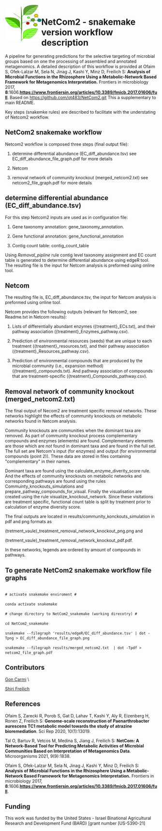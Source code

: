 <img src="dep_sign.png" width=120, height=120 align="left" />

# NetCom2 - snakemake version workflow description

A pipeline for generating predictions for the selective targeting of microbial groups based on one the processing of assembled and annotated metagenomics. A detailed description of this workflow is provided at Ofaim S, Ofek-Lalzar M, Sela N, Jinag J, Kashi Y, Minz D, Freilich S: **Analysis of Microbial Functions in the Rhizosphere Using a Metabolic-Network Based Framework for Metagenomics Interpretation.** Frontiers in microbiology 2017, **8**:1606.**https://www.frontiersin.org/articles/10.3389/fmicb.2017.01606/full**.
Based on https://github.com/ot483/NetCom2.git
This a supplementary to main README. 

Key steps (snakemke rules) are described to facilitate with the understating of Netcom2 workflow.

## NetCom2 snakemake workflow

Netcom2 workflow is composed three steps (final output file):

1. determine differential abundance (EC\_diff\_abundance.tsv)
see EC\_diff\_abundance\_file\_graph.pdf for more details

2. Netcom

3. removal network of community knockout (merged\_netcom2.txt)
see netcom2\_file\_graph.pdf for more details

## determine differential abundance (EC\_diff\_abundance.tsv)

For this step Netcom2 inputs are used as in configuration file:

1. Gene taxonomy annotation:  gene\_taxonomy\_annotation.

2. Gene functional annotation: gene\_functional\_annotation

3. Contig count table: contig\_count\_table

Using *Removal\_pipline* rule contig level taxonomy assignment and EC count table is generated to determine differential abundance using edgeR tool.
The resulting file is the input for Netcom analysis is preformed using online tool.

## Netcom

The resulting file is, EC\_diff\_abundance.tsv, the input for Netcom analysis
is preformed using online tool.

Netcom provides the following outputs (relevant for Netcom2, see Readme.txt in Netcom results):

1.  Lists of differentially abundant enzymes ({treatment}\_ECs.txt), and their pathway
association ({treatment}\_Enzymes\_pathway.csv).

2. Prediction of environmental resources (seeds) that are unique to each
treatment ({treatment}\_resources.txt), and their pathway association ({treatment}\_Resources\_pathway.csv).

3. Prediction of environmental compounds that are produced by
the microbial community (i.e., expansion method) ({treatment}\_compounds.txt).  And pathway association of compounds
that are treatment-specific ({treatment}\_Compounds\_pathway.csv).

## Removal network of community knockout (merged\_netcom2.txt)

The final output of Necom2 are treatment specific removal networks.
These networks highlight the effects of community knockouts on metabolic networks found in Netcom analysis. 

Community knockouts are communities when the dominant taxa are removed.
As part of community knockout process complementary compounds and enzymes (elements) are found.
Complementary elements are those which are *not* found in dominant taxa and are found in the full set.
The full set are Netcom's input (for enzymes) and output (for environmental compounds (point 2)).
These data are stored in files containing "complementary" in their names.

Dominant taxa are found using the calculate\_enzyme\_diverity\_score rule.
And the effects of community knockouts on metabolic networks and corresponding pathways
are found using the rules Commuinty\_knockouts\_simulations and prepare\_pathway\_compounds\_for\_visual.
Finally the visualisation are created using the rule visualize\_knockout\_network.
Since these visitations are treatment specific, functional count table is split by treatment prior to calculation of  enzyme diversity score.

The final outputs are located in
results/community\_konckouts\_simulation in pdf and png formats as

(tretment\_vaule)\_treatment\_removal\_network\_knockout\_png.png and  

(tretment\_vaule)\_treatment\_removal\_network\_knockout\_pdf.pdf.

In these networks, legends are ordered by amount of compounds in pathways.

## To generate  NetCom2 snakemake workflow file graphs

```shell

# activate snakemake enviroment #

conda activate snakemake

# change directory to NetCom2_snakemake (working direcotry) #

cd NetCom2_snakemake

snakemake --filegraph 'results/edgeR/EC_diff_abundance.tsv' | dot -Tpng > EC_diff_abundance_file_graph.png

snakemake --filegraph results/merged_netcom2.txt  | dot -Tpdf > netcom2_file_graph.pdf
```

## Contributors

[Gon Carmi](https://www.freilich-lab.com/members) \

[Shiri Freilich](https://www.freilich-lab.com/) 

## References

Ofaim S, Zarecki R, Porob S, Gat D, Lahav T, Kashi Y, Aly R, Eizenberg H, Ronen Z, Freilich S: **Genome-scale reconstruction of Paenarthrobacter aurescens TC1 metabolic model towards the study of atrazine bioremediation**. Sci Rep 2020, 10(1):13019.

Tal O, Bartuv R, Vetcos M, Medina S, Jiang J, Freilich S: **NetCom: A Network-Based Tool for Predicting Metabolic Activities of Microbial Communities Based on Interpretation of Metagenomics Data**. Microorganisms 2021, 9(9):1838.

Ofaim S, Ofek-Lalzar M, Sela N, Jinag J, Kashi Y, Minz D, Freilich S: **Analysis of Microbial Functions in the Rhizosphere Using a Metabolic-Network Based Framework for Metagenomics Interpretation.** Frontiers in microbiology 2017, **8**:1606.**https://www.frontiersin.org/articles/10.3389/fmicb.2017.01606/full**.

## Funding

This work was funded by the United States - Israel Binational Agricultural Research and Development Fund (BARD) [grant number [US-5390-21]

